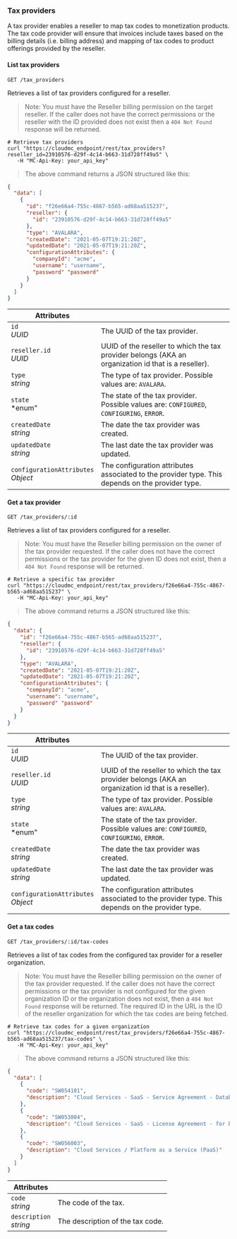 ### Tax providers

A tax provider enables a reseller to map tax codes to monetization products. The tax code provider will ensure that invoices include taxes based 
on the billing details (i.e. billing address) and mapping of tax codes to product offerings provided by the reseller. 

<!-------------------- LIST TAX PROVIDERS -------------------->
#### List tax providers

`GET /tax_providers`

Retrieves a list of tax providers configured for a reseller.

> Note: You must have the Reseller billing permission on the target reseller. If the caller does not have the correct permissions or the reseller with the ID provided does not exist then a `404 Not Found` response will be returned.

```shell
# Retrieve tax providers
curl "https://cloudmc_endpoint/rest/tax_providers?reseller_id=23910576-d29f-4c14-b663-31d728ff49a5" \
   -H "MC-Api-Key: your_api_key"
```
> The above command returns a JSON structured like this:

```json
{
  "data": [
    {
      "id": "f26e66a4-755c-4867-b565-ad68aa515237",
      "reseller": {
        "id": "23910576-d29f-4c14-b663-31d728ff49a5"
      },
      "type": "AVALARA",
      "createdDate": "2021-05-07T19:21:20Z",
      "updatedDate": "2021-05-07T19:21:20Z",
      "configurationAttributes": {
        "companyId": "acme",
        "username": "username",
        "password" "password"
      }
    }
  ]
}
```

Attributes | &nbsp;
---- | -----------
`id`<br/>*UUID* | The UUID of the tax provider.
`reseller.id`<br/>*UUID* | UUID of the reseller to which the tax provider belongs (AKA an organization id that is a reseller).
`type`<br/>*string* | The type of tax provider. Possible values are: `AVALARA`.
`state`<br/>*enum"  | The state of the tax provider. Possible values are: `CONFIGURED`, `CONFIGURING`, `ERROR`.
`createdDate`<br/>*string* | The date the tax provider was created.
`updatedDate`<br/>*string* | The last date the tax provider was updated.
`configurationAttributes`<br/>*Object* | The configuration attributes associated to the provider type. This depends on the provider type.


<!-------------------- GET TAX PROVIDER -------------------->
#### Get a tax provider

`GET /tax_providers/:id`

Retrieves a list of tax providers configured for a reseller.

> Note: You must have the Reseller billing permission on the owner of the tax provider requested. If the caller does not have the correct permissions or the tax provider for the given ID does not exist, then a `404 Not Found` response will be returned.

```shell
# Retrieve a specific tax provider
curl "https://cloudmc_endpoint/rest/tax_providers/f26e66a4-755c-4867-b565-ad68aa515237" \
   -H "MC-Api-Key: your_api_key"
```
> The above command returns a JSON structured like this:

```json
{
  "data": {
    "id": "f26e66a4-755c-4867-b565-ad68aa515237",
    "reseller": {
      "id": "23910576-d29f-4c14-b663-31d728ff49a5"
    },
    "type": "AVALARA",
    "createdDate": "2021-05-07T19:21:20Z",
    "updatedDate": "2021-05-07T19:21:20Z",
    "configurationAttributes": {
      "companyId": "acme",
      "username": "username",
      "password" "password"
    }
  }
}
```

Attributes | &nbsp;
---- | -----------
`id`<br/>*UUID* | The UUID of the tax provider.
`reseller.id`<br/>*UUID* | UUID of the reseller to which the tax provider belongs (AKA an organization id that is a reseller).
`type`<br/>*string* | The type of tax provider. Possible values are: `AVALARA`.
`state`<br/>*enum"  | The state of the tax provider. Possible values are: `CONFIGURED`, `CONFIGURING`, `ERROR`.
`createdDate`<br/>*string* | The date the tax provider was created.
`updatedDate`<br/>*string* | The last date the tax provider was updated.
`configurationAttributes`<br/>*Object* | The configuration attributes associated to the provider type. This depends on the provider type.


<!-------------------- GET TAX CODES FROM PROVIDER -------------------->

#### Get a tax codes

`GET /tax_providers/:id/tax-codes`

Retrieves a list of tax codes from the configured tax provider for a reseller organization.

> Note: You must have the Reseller billing permission on the owner of the tax provider requested. If the caller does not have the correct permissions or the tax provider is not configured for the given organization ID or the organization does not exist, then a `404 Not Found` response will be returned. The required ID in the URL is the ID of the reseller organization for which the tax codes are being fetched.

```shell
# Retrieve tax codes for a given organization
curl "https://cloudmc_endpoint/rest/tax_providers/f26e66a4-755c-4867-b565-ad68aa515237/tax-codes" \
   -H "MC-Api-Key: your_api_key"
```
> The above command returns a JSON structured like this:

```json
{
  "data": [
    {
      "code": "SW054101",
      "description": "Cloud Services - SaaS - Service Agreement - Database Products"
    },
    {
      "code": "SW053004",
      "description": "Cloud Services - SaaS - License Agreement - for business use only"
    },
    {
      "code": "SW056003",
      "description": "Cloud Services / Platform as a Service (PaaS)"
    }
  ]
}
```

Attributes | &nbsp;
---- | -----------
`code`<br/>*string* | The code of the tax.
`description`<br/>*string* | The description of the tax code.
